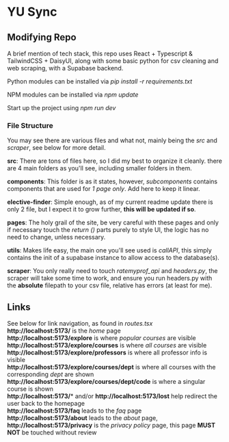 # YU Sync

## Modifying Repo
A brief mention of tech stack, this repo uses React + Typescript & TailwindCSS + DaisyUI, along with some basic python for csv cleaning and web scraping, with a Supabase backend. <br>

Python modules can be installed via *pip install -r requirements.txt* <br>

NPM modules can be installed via *npm update* <br>

Start up the project using *npm run dev*

### File Structure
You may see there are various files and what not, mainly being the *src* and *scraper*, see below for more detail. <br>

**src**: There are tons of files here, so I did my best to organize it cleanly. there are 4 main folders as you'll see, including smaller folders in them. <br>

**components**: This folder is as it states, however, *subcomponents* contains components that are used for *1 page only*. Add here to keep it linear. <br>

**elective-finder**: Simple enough, as of my current readme update there is only 2 file, but I expect it to grow further, **this will be updated if so**. <br>

**pages**: The holy grail of the site, be very careful with these pages and only if necessary touch the *return ()* parts purely to style UI, the logic has no need to change, unless necessary. <br>

**utils**: Makes life easy, the main one you'll see used is *callAPI*, this simply contains the init of a supabase instance to allow access to the database(s). <br>

**scraper**: You only really need to touch *ratemyprof_api* and *headers.py*, the scraper will take some time to work, and ensure you run headers.py with the **absolute** filepath to your csv file, relative has errors (at least for me).

## Links
See below for link navigation, as found in *routes.tsx* <br>
**http://localhost:5173/** is the *home* page <br>
**http://localhost:5173/explore** is where *popular courses* are visible <br>
**http://localhost:5173/explore/courses** is where *all courses* are visible <br>
**http://localhost:5173/explore/professors** is where all professor info is visible <br>
**http://localhost:5173/explore/courses/dept** is where all courses with the corresponding *dept* are shown <br>
**http://localhost:5173/explore/courses/dept/code** is where a singular course is shown <br>
**http://localhost:5173/*** and/or **http://localhost:5173/lost** help redirect the user back to the homepage <br>
**http://localhost:5173/faq** leads to the *faq* page  <br>
**http://localhost:5173/about** leads to the *about* page,<br>
**http://localhost:5173/privacy** is the *privacy policy* page, this page **MUST NOT** be touched without review <br>
